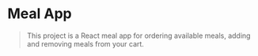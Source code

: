 # Meal App

> This project is a React meal app for ordering available meals, adding and removing meals from your cart.
